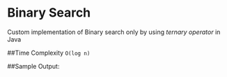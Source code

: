 # Binary Search
Custom implementation of Binary search only by using *ternary operator* in Java

##Time Complexity
`O(log n)`

##Sample Output:
